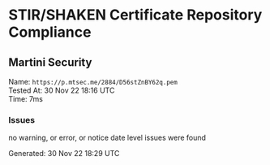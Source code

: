 # STIR/SHAKEN Certificate Repository Compliance

## Martini Security

Name: `https://p.mtsec.me/2884/D56stZnBY62q.pem`\
Tested At: 30 Nov 22 18:16 UTC\
Time: 7ms

### Issues

no warning, or error, or notice date level issues were found

Generated: 30 Nov 22 18:29 UTC